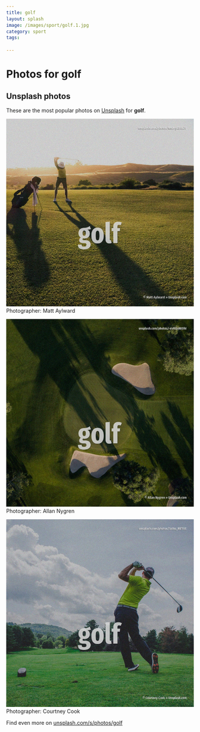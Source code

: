 ```yaml
---
title: golf
layout: splash
image: /images/sport/golf.1.jpg
category: sport
tags:

---
```

# Photos for golf
 
## Unsplash photos
These are the most popular photos on [Unsplash](https://unsplash.com) for **golf**.
 
![golf](/images/sport/golf.1.jpg)
Photographer:  Matt Aylward
 
![golf](/images/sport/golf.2.jpg)
Photographer:  Allan Nygren
 
![golf](/images/sport/golf.3.jpg)
Photographer:  Courtney Cook
 
Find even more on [unsplash.com/s/photos/golf](https://unsplash.com/s/photos/golf)
 
